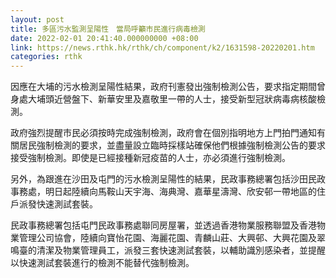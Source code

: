 ```yaml
---
layout: post
title: 多區污水監測呈陽性　當局呼籲市民進行病毒檢測
date: 2022-02-01 20:41:40.000000000 +08:00
link: https://news.rthk.hk/rthk/ch/component/k2/1631598-20220201.htm
categories: rthk
---
```


因應在大埔的污水檢測呈陽性結果，政府刊憲發出強制檢測公告，要求指定期間曾身處大埔頭近營盤下、新華安里及嘉敬里一帶的人士，接受新型冠狀病毒病核酸檢測。
 
​政府強烈提醒市民必須按時完成強制檢測，政府會在個別指明地方上門拍門通知有關居民強制檢測的要求，並盡量設立臨時採樣站確保他們根據強制檢測公告的要求接受強制檢測。即使是已經接種新冠疫苗的人士，亦必須進行強制檢測。

另外，為跟進在沙田及屯門的污水檢測呈陽性的結果，民政事務總署包括沙田民政事務處，明日起陸續向馬鞍山天宇海、海典灣、嘉華星濤灣、欣安邨一帶地區的住戶派發快速測試套裝。

民政事務總署包括屯門民政事務處聯同房屋署，並透過香港物業服務聯盟及香港物業管理公司協會，陸續向寶怡花園、海麗花園、青麟山莊、大興邨、大興花園及翠鳴臺的清潔及物業管理員工，派發三套快速測試套裝，以輔助識別感染者，並提醒以快速測試套裝進行的檢測不能替代強制檢測。
